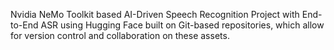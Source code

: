 Nvidia NeMo Toolkit based AI-Driven Speech Recognition Project with End-to-End ASR using Hugging Face built on Git-based repositories, which allow for version control and collaboration on these assets.
